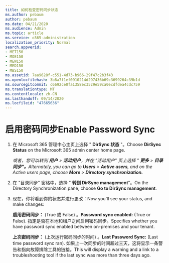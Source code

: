 ```yaml
---
title: 如何检查密码同步状态
ms.author: pebaum
author: pebaum
ms.date: 04/21/2020
ms.audience: Admin
ms.topic: article
ms.service: o365-administration
localization_priority: Normal
search.appverid:
- MET150
- MOE150
- MEW150
- MED150
- MBS150
ms.assetid: 7aa9628f-c551-4d73-b966-29f47c2b3f43
ms.openlocfilehash: 3b8a7f1ef0910214d297436b69c3699264c39b1d
ms.sourcegitcommit: c6692ce0fa1358ec3529e59ca0ecdfdea4cdc759
ms.translationtype: MT
ms.contentlocale: zh-CN
ms.lasthandoff: 09/14/2020
ms.locfileid: "47665636"
---
```

# <a name="enable-password-sync"></a><span data-ttu-id="990e9-102">启用密码同步</span><span class="sxs-lookup"><span data-stu-id="990e9-102">Enable Password Sync</span></span>

1.  <span data-ttu-id="990e9-103">在 Microsoft 365 管理中心主页上选择 " **DirSync 状态** "。</span><span class="sxs-lookup"><span data-stu-id="990e9-103">Choose **DirSync Status** on the Microsoft 365 admin center home page.</span></span> 
    
     <span data-ttu-id="990e9-104">*或者，您可以转到 **用户** \> **活动用户**，并在 "活动用户" 页上选择 " **更多** \> **目录同步"。***</span><span class="sxs-lookup"><span data-stu-id="990e9-104">*Alternately, you can go to **Users** \> **Active users**, and on the Active users page, choose **More** \> **Directory synchronization.***</span></span> 
    
2. <span data-ttu-id="990e9-105">在 "目录同步" 窗格中，选择 " **转到 DirSync management**"。</span><span class="sxs-lookup"><span data-stu-id="990e9-105">On the Directory Synchronization pane, choose **Go to DirSync management**.</span></span> 
    
3. <span data-ttu-id="990e9-106">现在，你将看到你的状态并进行更改：</span><span class="sxs-lookup"><span data-stu-id="990e9-106">Now you'll see your status, and make changes:</span></span>
    
    <span data-ttu-id="990e9-107">**启用密码同步：** (True 或 False) 。</span><span class="sxs-lookup"><span data-stu-id="990e9-107">**Password sync enabled:** (True or False).</span></span> <span data-ttu-id="990e9-108">指定是否在本地和租户之间启用密码同步。</span><span class="sxs-lookup"><span data-stu-id="990e9-108">Specifies whether you have password sync enabled between on-premises and your tenant.</span></span> 
    
    <span data-ttu-id="990e9-109">**上次密码同步：** (上次运行密码同步的时间) 。</span><span class="sxs-lookup"><span data-stu-id="990e9-109">**Last Password Sync:** (Last time password sync ran).</span></span> <span data-ttu-id="990e9-110">如果上一次同步的时间超过三天，这将显示一条警告和指向故障排除工具的链接。</span><span class="sxs-lookup"><span data-stu-id="990e9-110">This will display a warning and a link to a troubleshooting tool if the last sync was more than three days ago.</span></span> 
    

